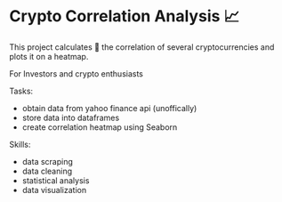 # Crypto Correlation Analysis 📈

This project calculates 🧮 the correlation of several cryptocurrencies and plots it on a heatmap. 

For Investors and crypto enthusiasts

Tasks:
- obtain data from yahoo finance api (unoffically)
- store data into dataframes
- create correlation heatmap using Seaborn

Skills:
- data scraping
- data cleaning
- statistical analysis
- data visualization

